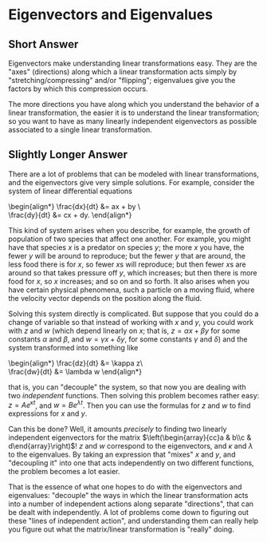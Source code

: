 # Eigenvectors and Eigenvalues


## Short Answer

Eigenvectors make understanding linear transformations easy. They are the
"axes" (directions) along which a linear transformation acts simply by
"stretching/compressing" and/or "flipping"; eigenvalues give you the
factors by which this compression occurs.

The more directions you have along which you understand the behavior of a
linear transformation, the easier it is to understand the linear
transformation; so you want to have as many linearly independent
eigenvectors as possible associated to a single linear transformation.



## Slightly Longer Answer

There are a lot of problems that can be modeled with linear
transformations, and the eigenvectors give very simple solutions. For
example, consider the system of linear differential equations

\begin{align*}
  \frac{dx}{dt} &= ax + by \\\
  \frac{dy}{dt} &= cx + dy.
\end{align*}

This kind of system arises when you describe, for example, the growth of
population of two species that affect one another. For example, you might
have that species $x$ is a predator on species $y$; the more $x$ you have,
the fewer $y$ will be around to reproduce; but the fewer $y$ that are
around, the less food there is for $x$, so fewer $x$s will reproduce; but
then fewer $x$s are around so that takes pressure off $y$, which
increases; but then there is more food for $x$, so $x$ increases; and so
on and so forth. It also arises when you have certain physical phenomena,
such a particle on a moving fluid, where the velocity vector depends on
the position along the fluid.

Solving this system directly is complicated. But suppose that you could do
a change of variable so that instead of working with $x$ and $y$, you
could work with $z$ and $w$ (which depend linearly on $x$; that is,
$z=\alpha x+\beta y$ for some constants $\alpha$ and $\beta$, and
$w=\gamma x + \delta y$, for some constants $\gamma$ and $\delta$) and the
system transformed into something like

\begin{align*}
  \frac{dz}{dt} &= \kappa z\\\
  \frac{dw}{dt} &= \lambda w
\end{align*}

that is, you can "decouple" the system, so that now you are dealing with
two *independent* functions. Then solving this problem becomes rather
easy: $z=Ae^{\kappa t}$, and $w=Be^{\lambda t}$. Then you can use the
formulas for $z$ and $w$ to find expressions for $x$ and $y$.

Can this be done? Well, it amounts *precisely* to finding two linearly
independent eigenvectors for the matrix $\left(\begin{array}{cc}a & b\\c &
d\end{array}\right)$! $z$ and $w$ correspond to the eigenvectors, and
$\kappa$ and $\lambda$ to the eigenvalues.  By taking an expression that
"mixes" $x$ and $y$, and "decoupling it" into one that acts independently
on two different functions, the problem becomes a lot easier.

That is the essence of what one hopes to do with the eigenvectors and
eigenvalues: "decouple" the ways in which the linear transformation acts
into a number of independent actions along separate "directions", that can
be dealt with independently. A lot of problems come down to figuring out
these "lines of independent action", and understanding them can really
help you figure out what the matrix/linear transformation is "really"
doing.
